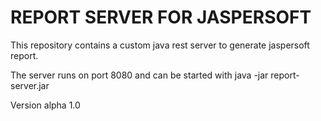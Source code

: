 # REPORT SERVER FOR JASPERSOFT #

This repository contains a custom java rest server to generate jaspersoft report.

The server runs on port 8080 and can be started with java -jar report-server.jar

Version alpha 1.0
